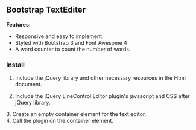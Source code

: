 ## Bootstrap TextEditer


**Features:**

- Responsive and easy to implement.
- Styled with Bootstrap 3 and Font Awesome 4
- A word counter to count the number of words.

### Install


1. Include the jQuery library and other necessary resources in the Html document.

<link href="http://netdna.bootstrapcdn.com/bootstrap/3.1.1/css/bootstrap.min.css" rel="stylesheet">

<link href="http://netdna.bootstrapcdn.com/font-awesome/4.1.0/css/font-awesome.min.css" rel="stylesheet">

<script src="http://ajax.googleapis.com/ajax/libs/jquery/1.11.1/jquery.min.js"></script>

<script src="http://netdna.bootstrapcdn.com/bootstrap/3.1.1/js/bootstrap.min.js"></script>

2. Include the jQuery LineControl Editor plugin's javascript and CSS after jQuery library.

<link href="editor.css" type="text/css" rel="stylesheet"/>
<script src="editor.js"></script>
3. Create an empty container element for the text editor.

<div id="txtEditor"></div> 
4. Call the plugin on the container element.

<script type="text/javascript">
$(document).ready( function() {
$("#txtEditor").Editor();                    
});
</script>

